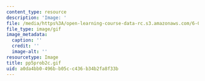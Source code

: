 ```yaml
---
content_type: resource
description: 'Image: '
file: /media/https%3A/open-learning-course-data-rc.s3.amazonaws.com/6-042j-mathematics-for-computer-science-spring-2015/a0da4bb0496bb05cc436b34b2fa8f33b_pp5prob2c.gif
file_type: image/gif
image_metadata:
  caption: ''
  credit: ''
  image-alt: ''
resourcetype: Image
title: pp5prob2c.gif
uid: a0da4bb0-496b-b05c-c436-b34b2fa8f33b
---
```

